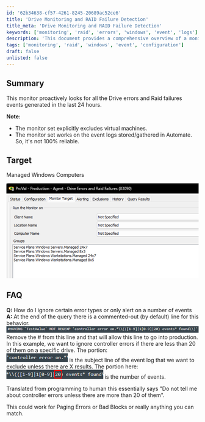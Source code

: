 ```yaml
---
id: '62b34638-cf57-4261-8245-20689ac52ce6'
title: 'Drive Monitoring and RAID Failure Detection'
title_meta: 'Drive Monitoring and RAID Failure Detection'
keywords: ['monitoring', 'raid', 'errors', 'windows', 'event', 'logs']
description: 'This document provides a comprehensive overview of a monitor designed to proactively detect drive errors and RAID failure events in managed Windows computers. It details its functionality, limitations, and customization options for alerting based on specific error types.'
tags: ['monitoring', 'raid', 'windows', 'event', 'configuration']
draft: false
unlisted: false
---
```

## Summary

This monitor proactively looks for all the Drive errors and Raid failures events generated in the last 24 hours.

**Note:**  
- The monitor set explicitly excludes virtual machines.  
- The monitor set works on the event logs stored/gathered in Automate. So, it's not 100% reliable.

## Target

Managed Windows Computers

![Image](../../../static/img/EPM---Disk---Monitor---Drive-Errors-and-Raid-Failures/image_1.png)

## FAQ

**Q:** How do I ignore certain error types or only alert on a number of events  
**A:** At the end of the query there is a commented-out (by default) line for this behavior.  
![Image](../../../static/img/EPM---Disk---Monitor---Drive-Errors-and-Raid-Failures/image_2.png)  
Remove the # from this line and that will allow this line to go into production. In this example, we want to ignore controller errors if there are less than 20 of them on a specific drive. The portion:  
![Image](../../../static/img/EPM---Disk---Monitor---Drive-Errors-and-Raid-Failures/image_3.png) is the subject line of the event log that we want to exclude unless there are X results. The portion here:  
![Image](../../../static/img/EPM---Disk---Monitor---Drive-Errors-and-Raid-Failures/image_4.png) is the number of events.  

Translated from programming to human this essentially says "Do not tell me about controller errors unless there are more than 20 of them".  

This could work for Paging Errors or Bad Blocks or really anything you can match.






